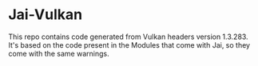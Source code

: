# Jai-Vulkan

This repo contains code generated from Vulkan headers version 1.3.283.
It's based on the code present in the Modules that come with Jai, so they come with the same warnings.
